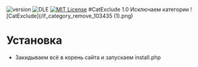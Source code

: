 ![version](https://img.shields.io/badge/version-1.0-red.svg?style=flat-square "Version")
![DLE](https://img.shields.io/badge/DLE--Version-11.3-green.svg)
[![MIT License](https://img.shields.io/badge/license-AGPL_3.0-blue.svg?style=flat-square)](https://github.com/Gokujo/tagsadd/blob/master/LICENSE)
#CatExclude 1.0
Исключаем категории
![CatExclude](/if_category_remove_103435 (1).png)

# Установка
- Закидываем всё в корень сайта и запускаем install.php
